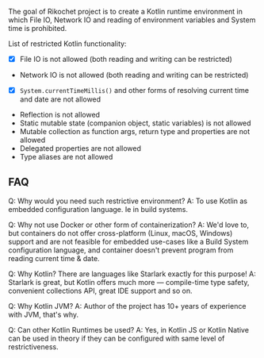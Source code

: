 The goal of Rikochet project is to create a Kotlin runtime environment in which File IO, Network IO and reading of environment variables and System time is prohibited.

List of restricted Kotlin functionality:

- [x] File IO is not allowed (both reading and writing can be restricted)
- Network IO is not allowed (both reading and writing can be restricted)
- [x] `System.currentTimeMillis()` and other forms of resolving current time and date are not allowed
- Reflection is not allowed
- Static mutable state (companion object, static variables) is not allowed
- Mutable collection as function args, return type and properties are not allowed
- Delegated properties are not allowed
- Type aliases are not allowed

## FAQ

Q: Why would you need such restrictive environment?
A: To use Kotlin as embedded configuration language. Ie in build systems.

Q: Why not use Docker or other form of containerization?
A: We'd love to, but containers do not offer cross-platform (Linux, macOS, Windows) support and are not feasible for embedded use-cases like a Build System configuration language, and container doesn't prevent program from reading current time & date.

Q: Why Kotlin? There are languages like Starlark exactly for this purpose!
A: Starlark is great, but Kotlin offers much more — compile-time type safety, convenient collections API, great IDE support and so on.

Q: Why Kotlin JVM?
A: Author of the project has 10+ years of experience with JVM, that's why.

Q: Can other Kotlin Runtimes be used?
A: Yes, in Kotlin JS or Kotlin Native can be used in theory if they can be configured with same level of restrictiveness. 
